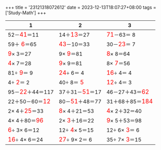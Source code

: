 +++ 
title = '23121318072612' 
date = 2023-12-13T18:07:27+08:00 
tags = ['Study-Math'] 
+++ 

1 | 2 | 3 
-- | -- | -- 
52－<font color=red size=4>41</font>＝11 | 14＋<font color=red size=4>13</font>＝27 | <font color=red size=4>71</font>－63＝ 8 
59＋<font color=red size=4> 6</font>＝65 | <font color=red size=4>43</font>－10＝33 | 30－<font color=red size=4>23</font>＝ 7 
<font color=red size=4> 9</font>× 3＝27 |  9×<font color=red size=4> 9</font>＝81 | <font color=red size=4> 8</font>× 8＝64 
<font color=red size=4> 4</font>× 7＝28 | <font color=red size=4> 9</font>× 9＝81 |  8×<font color=red size=4> 7</font>＝56 
81÷<font color=red size=4> 9</font>＝ 9 | <font color=red size=4>24</font>÷ 6＝ 4 | <font color=red size=4>16</font>÷ 4＝ 4 
 4÷<font color=red size=4> 2</font>＝ 2 | 40÷ 8＝<font color=red size=4> 5</font> | <font color=red size=4>12</font>÷ 4＝ 3 
95－<font color=red size=4>22</font>＋44＝117 | 37＋31－<font color=red size=4>51</font>＝17 | 46－27＋43＝<font color=red size=4>62</font> 
22＋50－60＝<font color=red size=4>12</font> | 80－<font color=red size=4>51</font>＋48＝77 | 31＋68＋85＝<font color=red size=4>184</font> 
 2× 4＋<font color=red size=4>25</font>＝33 | <font color=red size=4> 8</font>× 4＋21＝53 | <font color=red size=4> 4</font>× 2＋32＝40 
 4× 4＋80＝<font color=red size=4>96</font> |  2×<font color=red size=4> 3</font>＋16＝22 | <font color=red size=4> 9</font>× 5＋53＝98 
<font color=red size=4> 6</font>÷ 3× 6＝12 | 12÷<font color=red size=4> 4</font>× 5＝15 | 12÷ 6×<font color=red size=4> 3</font>＝ 6 
<font color=red size=4>16</font>÷ 4× 6＝24 | <font color=red size=4>27</font>÷ 9× 2＝ 6 | 35÷ 7×<font color=red size=4> 3</font>＝15 

